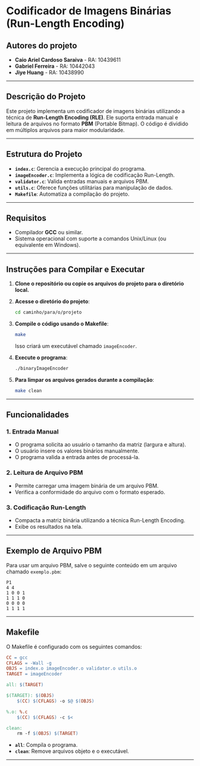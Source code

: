 
# **Codificador de Imagens Binárias (Run-Length Encoding)**

## **Autores do projeto**
- **Caio Ariel Cardoso Saraiva** - RA: 10439611  
- **Gabriel Ferreira** - RA: 10442043  
- **Jiye Huang** - RA: 10438990  

---

## **Descrição do Projeto**
Este projeto implementa um codificador de imagens binárias utilizando a técnica de **Run-Length Encoding (RLE)**. Ele suporta entrada manual e leitura de arquivos no formato **PBM** (Portable Bitmap). O código é dividido em múltiplos arquivos para maior modularidade.

---

## **Estrutura do Projeto**
- **`index.c`**: Gerencia a execução principal do programa.  
- **`imageEncoder.c`**: Implementa a lógica de codificação Run-Length.  
- **`validator.c`**: Valida entradas manuais e arquivos PBM.  
- **`utils.c`**: Oferece funções utilitárias para manipulação de dados.  
- **`Makefile`**: Automatiza a compilação do projeto.  

---

## **Requisitos**
- Compilador **GCC** ou similar.  
- Sistema operacional com suporte a comandos Unix/Linux (ou equivalente em Windows).  

---

## **Instruções para Compilar e Executar**

1. **Clone o repositório ou copie os arquivos do projeto para o diretório local.**

2. **Acesse o diretório do projeto**:
   ```bash
   cd caminho/para/o/projeto
   ```

3. **Compile o código usando o Makefile**:
   ```bash
   make
   ```

   Isso criará um executável chamado `imageEncoder`.

4. **Execute o programa**:
   ```bash
   ./binaryImageEncoder
   ```

5. **Para limpar os arquivos gerados durante a compilação**:
   ```bash
   make clean
   ```

---

## **Funcionalidades**
### **1. Entrada Manual**
- O programa solicita ao usuário o tamanho da matriz (largura e altura).  
- O usuário insere os valores binários manualmente.  
- O programa valida a entrada antes de processá-la.

### **2. Leitura de Arquivo PBM**
- Permite carregar uma imagem binária de um arquivo PBM.  
- Verifica a conformidade do arquivo com o formato esperado.  

### **3. Codificação Run-Length**
- Compacta a matriz binária utilizando a técnica Run-Length Encoding.  
- Exibe os resultados na tela.

---

## **Exemplo de Arquivo PBM**
Para usar um arquivo PBM, salve o seguinte conteúdo em um arquivo chamado `exemplo.pbm`:
```
P1
4 4
1 0 0 1
1 1 1 0
0 0 0 0
1 1 1 1
```

---

## **Makefile**
O Makefile é configurado com os seguintes comandos:

```Makefile
CC = gcc
CFLAGS = -Wall -g
OBJS = index.o imageEncoder.o validator.o utils.o
TARGET = imageEncoder

all: $(TARGET)

$(TARGET): $(OBJS)
	$(CC) $(CFLAGS) -o $@ $(OBJS)

%.o: %.c
	$(CC) $(CFLAGS) -c $<

clean:
	rm -f $(OBJS) $(TARGET)
```

- **`all`**: Compila o programa.  
- **`clean`**: Remove arquivos objeto e o executável.  

---
